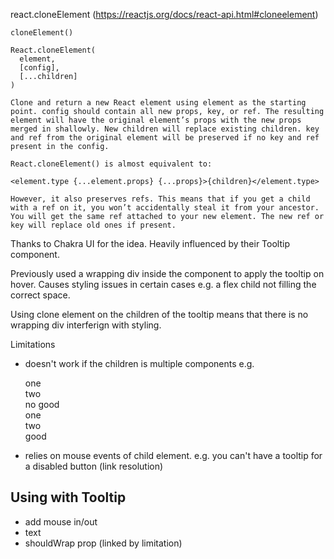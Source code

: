 react.cloneElement (https://reactjs.org/docs/react-api.html#cloneelement)
```
cloneElement()

React.cloneElement(
  element,
  [config],
  [...children]
)

Clone and return a new React element using element as the starting point. config should contain all new props, key, or ref. The resulting element will have the original element’s props with the new props merged in shallowly. New children will replace existing children. key and ref from the original element will be preserved if no key and ref present in the config.

React.cloneElement() is almost equivalent to:

<element.type {...element.props} {...props}>{children}</element.type>

However, it also preserves refs. This means that if you get a child with a ref on it, you won’t accidentally steal it from your ancestor. You will get the same ref attached to your new element. The new ref or key will replace old ones if present.
```

Thanks to Chakra UI for the idea. Heavily influenced  by their Tooltip component.

Previously used a wrapping div inside the <Tooltip /> component to apply the tooltip on hover. Causes styling issues in certain cases e.g. a flex child not filling the correct space.

Using clone element on the children of the tooltip means that there is no wrapping div interferign with styling.

Limitations
- doesn't work if the children is multiple components 
e.g. 
<Tooltip><div>one</div><div>two</div></Tooltip> no good 
<Tooltip><div><div>one</div><div>two</div></div><Tooltip> good

- relies on mouse events of child element. e.g. you can't have a tooltip for a disabled button (link resolution)
  
## Using with Tooltip
* add mouse in/out
* text
* shouldWrap prop (linked by limitation)
  
